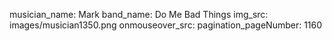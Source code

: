 musician_name: Mark
band_name: Do Me Bad Things
img_src: images/musician1350.png
onmouseover_src: 
pagination_pageNumber: 1160